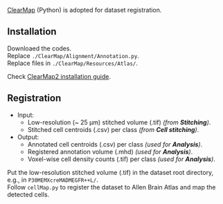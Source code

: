 [ClearMap](https://github.com/ChristophKirst/ClearMap2) (Python) is adopted for dataset registration. 

## Installation
Downloaed the codes.  
Replace `./ClearMap/Alignment/Annotation.py`.  
Replace files in `./ClearMap/Resources/Atlas/`.  

Check [ClearMap2 installation guide](https://christophkirst.github.io/ClearMap2Documentation/html/installation.html).  

## Registration

 - Input:
     - Low-resolution (~ 25 µm) stitched volume (.tif) *(from **Stitching**)*.  
     - Stitched cell centroids (.csv) per class *(from **Cell stitching**)*.   
 - Output:  
     - Annotated cell centroids (.csv) per class *(used for **Analysis**)*.  
     - Registered annotation volume (.mhd) *(used for **Analysis**)*.
     - Voxel-wise cell density counts (.tif) per class *(used for **Analysis**)*.  
     
Put the low-resolution stitched volume (.tif) in the dataset root directory, e.g., in `P30MEMXcreMADMEGFR++L/`.  
Follow `cellMap.py` to register the dataset to Allen Brain Atlas and map the detected cells.  
